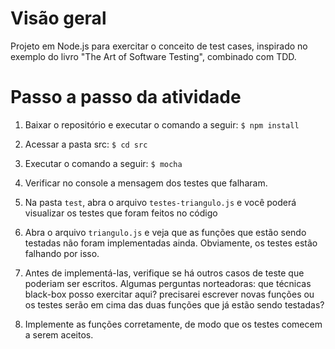 # Visão geral

Projeto em Node.js para exercitar o conceito de test cases, inspirado no exemplo do livro "The Art of Software Testing", combinado com TDD.


# Passo a passo da atividade


1. Baixar o repositório e executar o comando a seguir:
``
$ npm install
``

2. Acessar a pasta src:
``
$ cd src
``

3. Executar o comando a seguir:
``
$ mocha
``

4. Verificar no console a mensagem dos testes que falharam.

5. Na pasta ``test``, abra o arquivo ``testes-triangulo.js`` e você poderá visualizar os testes que foram feitos no código

6. Abra o arquivo ``triangulo.js`` e veja que as funções que estão sendo testadas não foram implementadas ainda. Obviamente, os testes estão falhando por isso.

7. Antes de implementá-las, verifique se há outros casos de teste que poderiam ser escritos. Algumas perguntas norteadoras: que técnicas black-box posso exercitar aqui? precisarei escrever novas funções ou os testes serão em cima das duas funções que já estão sendo testadas?

8. Implemente as funções corretamente, de modo que os testes comecem a serem aceitos. 
